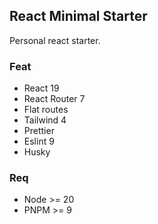 ## React Minimal Starter

Personal react starter.

### Feat

- React 19
- React Router 7
- Flat routes
- Tailwind 4
- Prettier
- Eslint 9
- Husky

### Req

- Node >= 20
- PNPM >= 9
